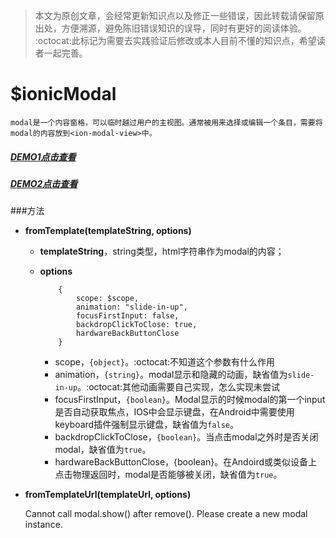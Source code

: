 >本文为原创文章，会经常更新知识点以及修正一些错误，因此转载请保留原出处，方便溯源，避免陈旧错误知识的误导，同时有更好的阅读体验。<br>:octocat:此标记为需要去实践验证后修改或本人目前不懂的知识点，希望读者一起完善。

# $ionicModal

    modal是一个内容窗格，可以临时越过用户的主视图。通常被用来选择或编辑一个条目，需要将modal的内容放到<ion-modal-view>中。
    
##### [DEMO1点击查看](http://xinhualufang-org.github.io/ionic/Components-Modal/demo1.html)

##### [DEMO2点击查看](http://xinhualufang-org.github.io/ionic/Components-Modal/demo2.html)

###方法

* **fromTemplate(templateString, options)**
    * **templateString**，string类型，html字符串作为modal的内容；
    * **options**
        ```
            {
                scope: $scope,
                animation: "slide-in-up",
                focusFirstInput: false,
                backdropClickToClose: true,
                hardwareBackButtonClose
            }
        ```
        
        * scope，`{object}`。:octocat:不知道这个参数有什么作用
        * animation，`{string}`。modal显示和隐藏的动画，缺省值为`slide-in-up`。:octocat:其他动画需要自己实现，怎么实现未尝试
        * focusFirstInput，`{boolean}`。Modal显示的时候modal的第一个input是否自动获取焦点，IOS中会显示键盘，在Android中需要使用keyboard插件强制显示键盘，缺省值为`false`。
        * backdropClickToClose，`{boolean}`。当点击modal之外时是否关闭modal，缺省值为`true`。
        * hardwareBackButtonClose，{boolean}。在Andoird或类似设备上点击物理返回时，modal是否能够被关闭，缺省值为`true`。
    
* **fromTemplateUrl(templateUrl, options)**


    Cannot call modal.show() after remove(). Please create a new modal instance.
